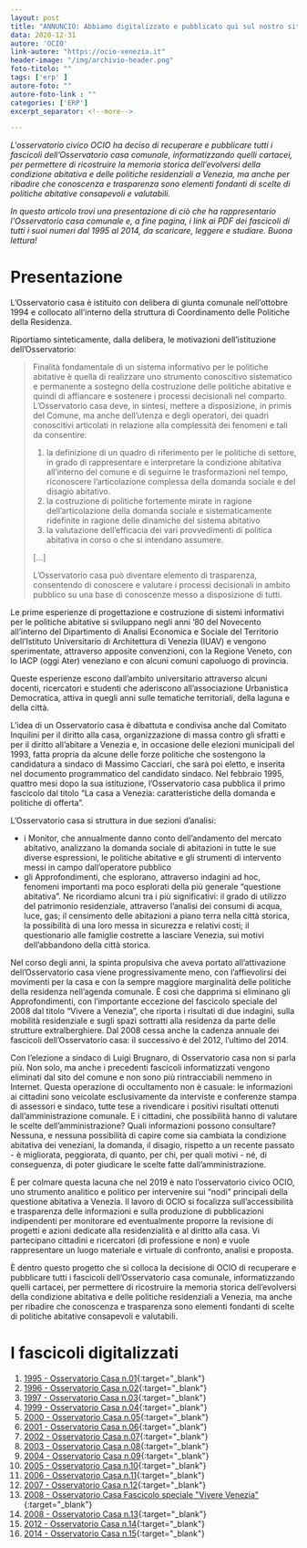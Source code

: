 ```yaml
---
layout: post
title: "ANNUNCIO: Abbiamo digitalizzato e pubblicato qui sul nostro sito tutti i fascicoli dell'Osservatorio Casa comunale"
data: 2020-12-31
autore: 'OCIO'
link-autore: "https://ocio-venezia.it"
header-image: "/img/archivio-header.png"
foto-titolo: ""
tags: ['erp' ]
autore-foto: ""
autore-foto-link : ""
categories: ['ERP']
excerpt_separator: <!--more-->

---
```


*L'osservatorio civico OCIO ha deciso di recuperare e pubblicare tutti i fascicoli dell’Osservatorio casa comunale, informatizzando quelli cartacei, per permettere di ricostruire la memoria storica dell’evolversi della condizione abitativa e delle politiche residenziali a Venezia, ma anche per ribadire che conoscenza e trasparenza sono elementi fondanti di scelte di politiche abitative consapevoli e valutabili.*

*In questo articolo trovi una presentazione di ciò che ha rappresentario l'Osservatorio casa comunale e, a fine pagina, i link ai PDF dei fascicoli di tutti i suoi numeri dal 1995 al 2014, da scaricare, leggere e studiare. Buona lettura!*

<!--more-->
 
# Presentazione 

L’Osservatorio casa è istituito con delibera di giunta comunale nell’ottobre 1994 e collocato all’interno della struttura di Coordinamento delle Politiche della Residenza.

Riportiamo sinteticamente, dalla delibera, le motivazioni dell’istituzione dell’Osservatorio:

> Finalità fondamentale di un sistema informativo per le politiche abitative è quella di realizzare uno strumento conoscitivo sistematico e permanente a sostegno della costruzione delle politiche abitative e quindi di affiancare e sostenere i processi decisionali nel comparto.
L’Osservatorio casa deve, in sintesi, mettere a disposizione, in primis del Comune, ma anche dell’utenza e degli operatori, dei quadri conoscitivi articolati in relazione alla complessità dei fenomeni e tali da consentire:
> 1. la definizione di un quadro di riferimento per le politiche di settore, in grado di rappresentare e interpretare la condizione abitativa all’interno del comune e di seguirne le trasformazioni nel tempo, riconoscere l’articolazione complessa della domanda sociale e del disagio abitativo.
> 2. la costruzione di politiche fortemente mirate in ragione dell’articolazione della domanda sociale e sistematicamente ridefinite in ragione delle dinamiche del sistema abitativo
> 3. la valutazione dell’efficacia dei vari provvedimenti di politica abitativa in corso o che si intendano assumere.
> 
> [...]
> 
> L’Osservatorio casa può diventare elemento di trasparenza, consentendo di conoscere e valutare i processi decisionali in ambito pubblico su una base di conoscenze messo a disposizione di tutti.

Le prime esperienze di progettazione e costruzione di sistemi informativi per le politiche abitative si sviluppano negli anni ’80 del Novecento all’interno del Dipartimento di Analisi Economica e Sociale del Territorio dell’Istituto Universitario di Architettura di Venezia (IUAV) e vengono sperimentate, attraverso apposite convenzioni, con la Regione Veneto, con lo IACP (oggi Ater) veneziano e con alcuni comuni capoluogo di provincia.

Queste esperienze escono dall’ambito universitario attraverso alcuni docenti, ricercatori e studenti che aderiscono all’associazione Urbanistica Democratica, attiva in quegli anni sulle tematiche territoriali, della laguna e della città. 

L’idea di un Osservatorio casa è dibattuta e condivisa anche dal Comitato Inquilini per il diritto alla casa, organizzazione di massa contro gli sfratti e per il diritto all’abitare a Venezia e, in occasione delle elezioni municipali del 1993, fatta propria da alcune delle forze politiche che sostengono la candidatura a sindaco di Massimo Cacciari, che sarà poi eletto, e inserita nel documento programmatico del candidato sindaco.
Nel febbraio 1995, quattro mesi dopo la sua istituzione, l’Osservatorio casa pubblica il primo fascicolo dal titolo “La casa a Venezia: caratteristiche della domanda e politiche di offerta”.

L’Osservatorio casa si struttura in due sezioni d’analisi:

- i Monitor, che annualmente danno conto dell’andamento del mercato abitativo, analizzano la domanda sociale di abitazioni in tutte le sue diverse espressioni, le politiche abitative e gli strumenti di intervento messi in campo dall’operatore pubblico
- gli Approfondimenti, che esplorano, attraverso indagini ad hoc, fenomeni importanti ma poco esplorati della più generale “questione abitativa”. Ne ricordiamo alcuni tra i più significativi: il grado di utilizzo del patrimonio residenziale, attraverso l’analisi dei consumi di acqua, luce, gas; il censimento delle abitazioni a piano terra nella città storica, la possibilità di una loro messa in sicurezza e relativi costi; il questionario alle famiglie costrette a lasciare Venezia, sui motivi dell’abbandono della città storica.

Nel corso degli anni, la spinta propulsiva che aveva portato all’attivazione dell’Osservatorio casa viene progressivamente meno, con l’affievolirsi dei movimenti per la casa e con la sempre maggiore marginalità delle politiche della residenza nell’agenda comunale.
È così che dapprima si eliminano gli Approfondimenti, con l’importante eccezione del fascicolo speciale del 2008 dal titolo “Vivere a Venezia”, che riporta i risultati di due indagini, sulla  mobilità residenziale e sugli spazi sottratti alla residenza da parte delle strutture extralberghiere. Dal 2008 cessa anche la cadenza annuale dei fascicoli dell’Osservatorio casa: il successivo è del 2012, l’ultimo  del 2014.

Con l’elezione a sindaco di Luigi Brugnaro, di Osservatorio casa non si parla più. Non solo, ma anche i precedenti fascicoli informatizzati vengono eliminati dal sito del comune e non sono più rintracciabili nemmeno in Internet.
Questa operazione di occultamento non è casuale: le informazioni ai cittadini sono veicolate esclusivamente da interviste e conferenze stampa di assessori e sindaco, tutte tese a rivendicare i positivi risultati ottenuti dall’amministrazione comunale.
E i cittadini, che possibilità hanno di valutare le scelte dell’amministrazione? Quali informazioni possono consultare? Nessuna, e nessuna possibilità di capire come sia cambiata la condizione abitativa dei veneziani, la domanda, il disagio, rispetto a un recente passato - è migliorata, peggiorata, di quanto, per chi, per quali motivi - né, di conseguenza, di poter giudicare le scelte fatte dall’amministrazione.

È per colmare questa lacuna che nel 2019 è nato l’osservatorio civico OCIO, uno strumento analitico e politico per intervenire sui “nodi” principali della questione abitativa a Venezia. Il lavoro di OCIO si focalizza sull’accessibilità e trasparenza delle informazioni e sulla produzione di pubblicazioni indipendenti per monitorare ed eventualmente proporre la revisione di progetti e azioni dedicate alla residenzialità e al diritto alla casa. Vi partecipano cittadini e ricercatori (di professione e non) e vuole rappresentare un luogo materiale e virtuale di confronto, analisi e proposta.

È dentro questo progetto che si colloca la decisione di OCIO di recuperare e pubblicare tutti i fascicoli dell’Osservatorio casa comunale, informatizzando quelli cartacei, per permettere di ricostruire la memoria storica dell’evolversi della condizione abitativa e delle politiche residenziali a Venezia, ma anche per ribadire che conoscenza e trasparenza sono elementi fondanti di scelte di politiche abitative consapevoli e valutabili.


# I fascicoli digitalizzati

1. [1995 - Osservatorio Casa n.01](/files/archivio_fascicoli/1995_Osservatorio_Casa_01.pdf){:target="_blank"}
2. [1996 - Osservatorio Casa n.02](/files/archivio_fascicoli/1996_Osservatorio_Casa_02.pdf){:target="_blank"}
3. [1997 - Osservatorio Casa n.03](/files/archivio_fascicoli/1997_Osservatorio_Casa_03.pdf){:target="_blank"}
4. [1999 - Osservatorio Casa n.04](/files/archivio_fascicoli/1999_Osservatorio_Casa_04.pdf){:target="_blank"}
5. [2000 - Osservatorio Casa n.05](/files/archivio_fascicoli/2000_Osservatorio_Casa_05.pdf){:target="_blank"}
6. [2001 - Osservatorio Casa n.06](/files/archivio_fascicoli/2001_Osservatorio_Casa_06.pdf){:target="_blank"}
7. [2002 - Osservatorio Casa n.07](/files/archivio_fascicoli/2002_Osservatorio_Casa_07.pdf){:target="_blank"}
8. [2003 - Osservatorio Casa n.08](/files/archivio_fascicoli/2003_Osservatorio_Casa_08.pdf){:target="_blank"}
9. [2004 - Osservatorio Casa n.09](/files/archivio_fascicoli/2004_Osservatorio_Casa_09.pdf){:target="_blank"}
10. [2005 - Osservatorio Casa n.10](/files/archivio_fascicoli/2005_Osservatorio_Casa_10.pdf){:target="_blank"}
11. [2006 - Osservatorio Casa n.11](/files/archivio_fascicoli/2006_Osservatorio_Casa_11.pdf){:target="_blank"}
12. [2007 - Osservatorio Casa n.12](/files/archivio_fascicoli/2007_Osservatorio_Casa_12.pdf){:target="_blank"}
13. [2008 - Osservatorio Casa Fascicolo speciale "Vivere Venezia"](/files/archivio_fascicoli/2008_Fascicolo_speciale_non_numerato_Vivere_Venezia.pdf){:target="_blank"}
14. [2008 - Osservatorio Casa n.13](/files/archivio_fascicoli/2008_Osservatorio_Casa_13.pdf){:target="_blank"}
15. [2012 - Osservatorio Casa n.14](/files/archivio_fascicoli/2012_Osservatorio_Casa_14.pdf){:target="_blank"}
16. [2014 - Osservatorio Casa n.15](/files/archivio_fascicoli/2014_Osservatorio_Casa_15.pdf){:target="_blank"}




